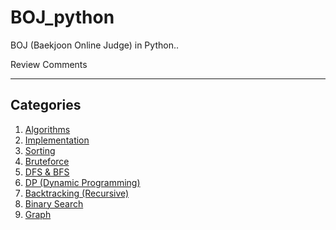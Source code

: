 # BOJ_python
BOJ (Baekjoon Online Judge) in Python..

Review Comments

-----------------------
## Categories
1. [Algorithms](https://github.com/arkdusdyk/Algorithms/tree/master/BOJ_python/Algorithms)
2. [Implementation](https://github.com/arkdusdyk/Algorithms/tree/master/BOJ_python/Implementation)
3. [Sorting](https://github.com/arkdusdyk/Algorithms/tree/master/BOJ_python/Sorting)
4. [Bruteforce](https://github.com/arkdusdyk/Algorithms/tree/master/BOJ_python/Bruteforce)
5. [DFS & BFS](https://github.com/arkdusdyk/Algorithms/tree/master/BOJ_python/DFS%26BFS)
6. [DP (Dynamic Programming)](https://github.com/arkdusdyk/Algorithms/tree/master/BOJ_python/DP)
7. [Backtracking (Recursive)](https://github.com/arkdusdyk/Algorithms/tree/master/BOJ_python/Backtracking)
8. [Binary Search](https://github.com/arkdusdyk/Algorithms/tree/master/BOJ_python/BinarySearch)
9. [Graph](https://github.com/arkdusdyk/Algorithms/tree/master/BOJ_python/Graph)

